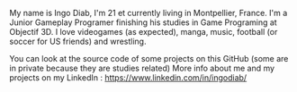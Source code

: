 My name is Ingo Diab, I'm 21 et currently living in Montpellier, France. 
I'm a Junior Gameplay Programer finishing his studies in Game Programing at Objectif 3D.
I love videogames (as expected), manga, music, football (or soccer for US friends) and wrestling.

You can look at the source code of some projects on this GitHub (some are in private because they are studies related)
More info about me and my projects on my LinkedIn : https://www.linkedin.com/in/ingodiab/
<!---
IngoDiab/IngoDiab is a ✨ special ✨ repository because its `README.md` (this file) appears on your GitHub profile.
You can click the Preview link to take a look at your changes.
--->
